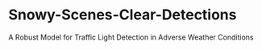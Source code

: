 # Snowy-Scenes-Clear-Detections
A Robust Model for Traffic Light Detection in Adverse Weather Conditions
